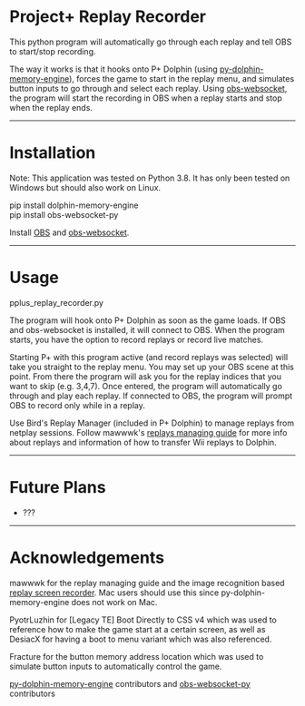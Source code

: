 # Project+ Replay Recorder

This python program will automatically go through each replay and tell OBS to start/stop recording.

The way it works is that it hooks onto P+ Dolphin (using [py-dolphin-memory-engine](https://github.com/henriquegemignani/py-dolphin-memory-engine
)), forces the game to start in the replay menu, and simulates button inputs to go through and select each replay. Using [obs-websocket](https://github.com/Palakis/obs-websocket), the program will start the recording in OBS when a replay starts and stop when the replay ends. 

***

# Installation
Note: This application was tested on Python 3.8. It has only been tested on Windows but should also work on Linux.

pip install dolphin-memory-engine   
pip install obs-websocket-py

Install [OBS](https://obsproject.com/) and [obs-websocket](https://github.com/Palakis/obs-websocket/releases/tag/4.9.1).

***

# Usage

pplus_replay_recorder.py

The program will hook onto P+ Dolphin as soon as the game loads. If OBS and obs-websocket is installed, it will connect to OBS. When the program starts, you have the option to record replays or record live matches.

Starting P+ with this program active (and record replays was selected) will take you straight to the replay menu. You may set up your OBS scene at this point. From there the program will ask you for the replay indices that you want to skip (e.g. 3,4,7). Once entered, the program will automatically go through and play each replay. If connected to OBS, the program will prompt OBS to record only while in a replay.

Use Bird's Replay Manager (included in P+ Dolphin) to manage replays from netplay sessions. Follow mawwwk's [replays managing guide](https://docs.google.com/document/d/1MQzQpu4H41lhwrimu3pTKmBjxZZa_A1xth1WLpExZY4/edit) for more info about replays and information of how to transfer Wii replays to Dolphin. 

***
# Future Plans

- ???

***

# Acknowledgements

mawwwk for the replay managing guide and the image recognition based [replay screen recorder](https://github.com/markymawk/replays-screen-recorder/releases). Mac users should use this since py-dolphin-memory-engine does not work on Mac.

PyotrLuzhin for [Legacy TE] Boot Directly to CSS v4 which was used to reference how to make the game start at a certain screen, as well as DesiacX for having a boot to menu variant which was also referenced.

Fracture for the button memory address location which was used to simulate button inputs to automatically control the game.

[py-dolphin-memory-engine](https://github.com/henriquegemignani/py-dolphin-memory-engine) contributors and [obs-websocket-py](https://github.com/Elektordi/obs-websocket-py) contributors
